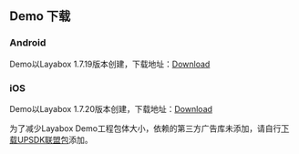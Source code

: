 ## Demo 下载

### Android
Demo以Layabox 1.7.19版本创建，下载地址：[Download](http://cnimg.dataverse.cn/upsdk/Layabox_Android_JS_demo.zip "Download")

### iOS
Demo以Layabox 1.7.20版本创建，下载地址：[Download](http://cnimg.dataverse.cn/upsdk/LayaboxDemo.zip "Download")

为了减少Layabox Demo工程包体大小，依赖的第三方广告库未添加，请自行[下载UPSDK联盟包](http://ads-sdk-doc.haloapps.com/docs/show/13 "SDK第三方包下载")添加。

